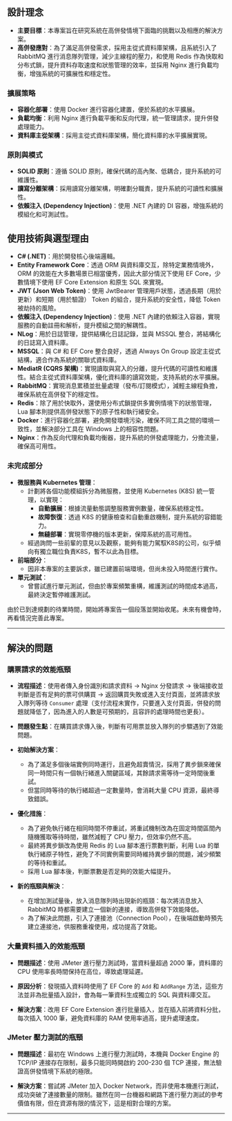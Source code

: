## 設計理念

- **主要目標**：本專案旨在研究系統在高併發情境下面臨的挑戰以及相應的解決方案。
- **高併發應對**：為了滿足高併發需求，採用主從式資料庫架構，且系統引入了 RabbitMQ 進行消息隊列管理，減少主線程的壓力，和使用 Redis 作為快取和分布式鎖，提升資料存取速度和狀態管理的效率，並採用 Nginx 進行負載均衡，增強系統的可擴展性和穩定性。

### 擴展策略

- **容器化部署**：使用 Docker 進行容器化建置，便於系統的水平擴展。
- **負載均衡**：利用 Nginx 進行負載平衡和反向代理，統一管理請求，提升併發處理能力。
- **資料庫主從架構**：採用主從式資料庫架構，簡化資料庫的水平擴展實現。

### 原則與模式

- **SOLID 原則**：遵循 SOLID 原則，確保代碼的高內聚、低耦合，提升系統的可維護性。
- **讀寫分離架構**：採用讀寫分離架構，明確劃分職責，提升系統的可讀性和擴展性。
- **依賴注入 (Dependency Injection)**：使用 .NET 內建的 DI 容器，增強系統的模組化和可測試性。

## 使用技術與選型理由

- **C# (.NET)**：用於開發核心後端邏輯。
- **Entity Framework Core**：透過 ORM 與資料庫交互，除特定業務情境外， ORM 的效能在大多數場景已相當優秀，因此大部分情況下使用 EF Core，少數情境下使用 EF Core Extension 和原生 SQL 來實現。
- **JWT (Json Web Token)**：使用 JwtBearer 管理用戶狀態，透過長期（用於更新）和短期（用於驗證） Token 的組合，提升系統的安全性，降低 Token 被劫持的風險。
- **依賴注入 (Dependency Injection)**：使用 .NET 內建的依賴注入容器，實現服務的自動註冊和解析，提升模組之間的解耦性。
- **NLog**：用於日誌管理，提供結構化日誌記錄，並與 MSSQL 整合，將結構化的日誌寫入資料庫。
- **MSSQL**：與 C# 和 EF Core 整合良好，透過 Always On Group 設定主從式結構，適合作為系統的關聯式資料庫。
- **MediatR (CQRS 架構)**：實現讀取與寫入的分離，提升代碼的可讀性和維護性。結合主從式資料庫架構，優化資料庫的讀寫效能，支持系統的水平擴展。
- **RabbitMQ**：實現消息累積並批量處理（發布/訂閱模式），減輕主線程負擔，確保系統在高併發下的穩定性。
- **Redis**：除了用於快取外，還使用分布式鎖提供多實例情境下的狀態管理，Lua 腳本則提供高併發狀態下的原子性和執行緒安全。
- **Docker**：進行容器化部署，避免開發環境污染，確保不同工具之間的環境一致性，並解決部分工具在 Windows 上的相容性問題。
- **Nginx**：作為反向代理和負載均衡器，提升系統的併發處理能力，分擔流量，確保高可用性。

### 未完成部分

- **微服務與 Kubernetes 管理**：
    - 計劃將各個功能模組拆分為微服務，並使用 Kubernetes (K8S) 統一管理，以實現：
        - **自動擴展**：根據流量動態調整服務實例數量，確保系統穩定性。
        - **故障恢復**：透過 K8S 的健康檢查和自動重啟機制，提升系統的容錯能力。
        - **無縫部署**：實現零停機的版本更新，保障系統的高可用性。
    - 經過詢問一些前輩的意見以及觀察，能夠有能力駕馭K8S的公司，似乎傾向有獨立職位負責K8S，暫不以此為目標。
- **前端部分**：
    - 因非本專案的主要訴求，雖已建置前端環境，但尚未投入時間進行實作。
- **單元測試**：
    - 曾嘗試進行單元測試，但由於專案頻繁重構，維護測試的時間成本過高，最終決定暫停維護測試。

由於已到達規劃的待業時間，開始將專案告一個段落並開始收尾。未來有機會時，再看情況完善此專案。

---

## 解決的問題

### 購票請求的效能瓶頸

- **流程描述**：使用者傳入身份識別和請求資料 → Nginx 分發請求 → 後端接收並判斷是否有足夠的票可供購買 → 返回購買失敗或進入支付頁面，並將請求放入隊列等待 `Consumer` 處理（支付流程未實作，只要進入支付頁面，併發的問題就降低了，因為進入的人數是可預期的，且容許的處理時間也更長）。

- **問題發生點**：在購買請求傳入後，判斷有可用票並放入隊列的步驟遇到了效能問題。

- **初始解決方案**：
    - 為了滿足多個後端實例同時運行，且避免超賣情況，採用了異步鎖來確保同一時間只有一個執行緒進入關鍵區域，其餘請求需等待一定時間後重試。
    - 但當同時等待的執行緒超過一定數量時，會消耗大量 CPU 資源，最終導致錯誤。

- **優化措施**：
    - 為了避免執行緒在相同時間不停重試，將重試機制改為在固定時間區間內隨機獲取等待時間，雖然減輕了 CPU 壓力，但效率仍然不高。
    - 最終將異步鎖改為使用 Redis 的 Lua 腳本進行票數判斷，利用 Lua 的單執行緒原子特性，避免了不同實例需要同時維持異步鎖的問題，減少頻繁的等待和重試。
    - 採用 Lua 腳本後，判斷票數是否足夠的效能大幅提升。

- **新的瓶頸與解決**：
    - 在增加測試量後，放入消息隊列時出現新的瓶頸：每次將消息放入 RabbitMQ 時都需要建立一個新的連接，導致高併發下效能降低。
    - 為了解決此問題，引入了連接池（Connection Pool），在後端啟動時預先建立連接池，供服務重複使用，成功提高了效能。

### 大量資料插入的效能瓶頸

- **問題描述**：使用 JMeter 進行壓力測試時，當資料量超過 2000 筆，資料庫的 CPU 使用率長時間保持在高位，導致處理延遲。

- **原因分析**：發現插入資料時使用了 EF Core 的 `Add` 和 `AddRange` 方法，這些方法並非為批量插入設計，會為每一筆資料生成獨立的 SQL 與資料庫交互。

- **解決方案**：改用 EF Core Extension 進行批量插入，並在插入前將資料分批，每次插入 1000 筆，避免資料庫的 RAM 使用率過高，提升處理速度。

### JMeter 壓力測試的瓶頸

- **問題描述**：最初在 Windows 上進行壓力測試時，本機與 Docker Engine 的 TCP/IP 連接存在限制，最多只能同時開啟約 200-230 個 TCP 連接，無法驗證高併發情境下系統的極限。

- **解決方案**：嘗試將 JMeter 加入 Docker Network，而非使用本機進行測試，成功突破了連接數量的限制。雖然在同一台機器和網路下進行壓力測試的參考價值有限，但在資源有限的情況下，這是相對合理的方案。

---
